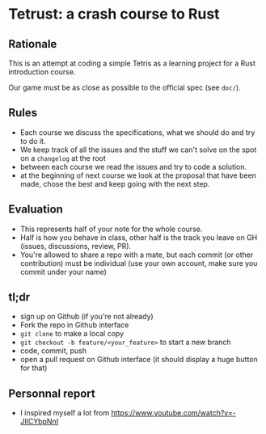 # Tetrust: a crash course to Rust

## Rationale

This is an attempt at coding a simple Tetris as a learning project for a Rust introduction course.

Our game must be as close as possible to the official spec (see `doc/`).  

## Rules

* Each course we discuss the specifications, what we should do and try to do it.
* We keep track of all the issues and the stuff we can't solve on the spot on a `changelog` at the root
* between each course we read the issues and try to code a solution.
* at the beginning of next course we look at the proposal that have been made, chose the best and keep going with the next step.

## Evaluation

* This represents half of your note for the whole course.
* Half is how you behave in class, other half is the track you leave on GH (issues, discussions, review, PR).
* You're allowed to share a repo with a mate, but each commit (or other contribution) must be individual (use your own account, make sure you commit under your name)

## tl;dr

* sign up on Github (if you're not already)
* Fork the repo in Github interface
* `git clone` to make a local copy
* `git checkout -b feature/<your_feature>` to start a new branch 
* code, commit, push
* open a pull request on Github interface (it should display a huge button for that)



## Personnal report
* I inspired myself a lot from https://www.youtube.com/watch?v=-JIlCYbpNnI